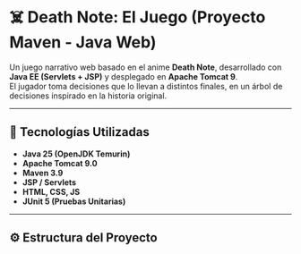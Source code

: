 # ☠️ Death Note: El Juego (Proyecto Maven - Java Web)

Un juego narrativo web basado en el anime **Death Note**, desarrollado con **Java EE (Servlets + JSP)** y desplegado en **Apache Tomcat 9**.  
El jugador toma decisiones que lo llevan a distintos finales, en un árbol de decisiones inspirado en la historia original.

---

## 🚀 Tecnologías Utilizadas

- **Java 25 (OpenJDK Temurin)**
- **Apache Tomcat 9.0**
- **Maven 3.9**
- **JSP / Servlets**
- **HTML, CSS, JS**
- **JUnit 5 (Pruebas Unitarias)**

---

## ⚙️ Estructura del Proyecto

